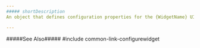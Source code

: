 ```yaml
---
##### shortDescription
An object that defines configuration properties for the {WidgetName} UI component. 

---
```

#####See Also#####
#include common-link-configurewidget
